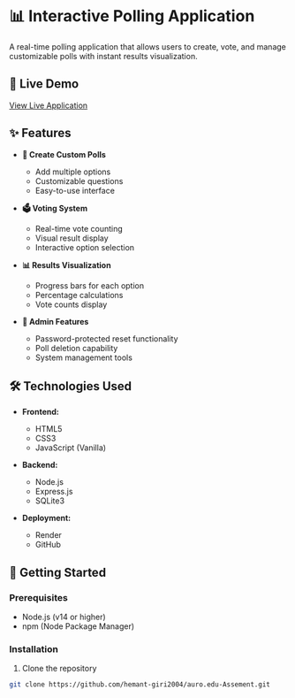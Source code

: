 # 📊 Interactive Polling Application

A real-time polling application that allows users to create, vote, and manage customizable polls with instant results visualization.

## 🌟 Live Demo
[View Live Application](https://userpoll.onrender.com/)

## ✨ Features

- **📝 Create Custom Polls**
  - Add multiple options
  - Customizable questions
  - Easy-to-use interface

- **🗳️ Voting System**
  - Real-time vote counting
  - Visual result display
  - Interactive option selection

- **📊 Results Visualization**
  - Progress bars for each option
  - Percentage calculations
  - Vote counts display

- **🔐 Admin Features**
  - Password-protected reset functionality
  - Poll deletion capability
  - System management tools

## 🛠️ Technologies Used

- **Frontend:**
  - HTML5
  - CSS3
  - JavaScript (Vanilla)

- **Backend:**
  - Node.js
  - Express.js
  - SQLite3

- **Deployment:**
  - Render
  - GitHub

## 🚀 Getting Started

### Prerequisites
- Node.js (v14 or higher)
- npm (Node Package Manager)

### Installation

1. Clone the repository
```bash
git clone https://github.com/hemant-giri2004/auro.edu-Assement.git
